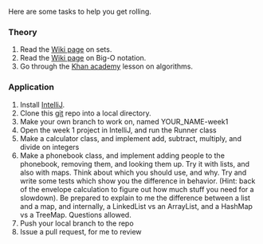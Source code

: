 Here are some tasks to help you get rolling.

### Theory
1. Read the [Wiki page](https://en.wikipedia.org/wiki/Set_(mathematics)) on sets.
2. Read the [Wiki page](https://en.wikipedia.org/wiki/Big_O_notation) on Big-O notation.
2. Go through the [Khan academy](https://www.khanacademy.org/computing/computer-science/algorithms) lesson on algorithms. 

### Application

1. Install [IntelliJ](https://www.jetbrains.com/idea/).
2. Clone this [git](https://git-scm.com/) repo into a local directory.
3. Make your own branch to work on, named YOUR_NAME-week1
3. Open the week 1 project in IntelliJ, and run the Runner class
4. Make a calculator class, and implement add, subtract, multiply, and divide on integers
5. Make a phonebook class, and implement adding people to the phonebook, removing them, and looking them up. Try it with lists, and also with maps. Think about which you should use, and why. Try and write some tests which show you the difference in behavior. (Hint: back of the envelope calculation to figure out how much stuff you need for a slowdown). Be prepared to explain to me the difference between a list and a map, and internally, a LinkedList vs an ArrayList, and a HashMap vs a TreeMap. Questions allowed.
6. Push your local branch to the repo
7. Issue a pull request, for me to review
